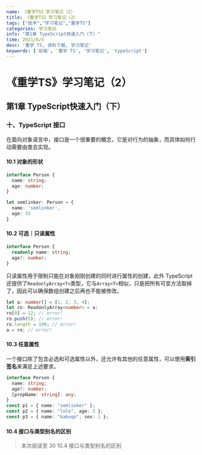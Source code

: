 ```yaml
---
name: 《重学TS》学习笔记（2）
title: 《重学TS》学习笔记（2）
tags: ["技术","学习笔记","重学TS"]
categories: 学习笔记
info: "第1章 TypeScript快速入门（下）"
time: 2021/6/5
desc: '重学 TS, 资料下载, 学习笔记'
keywords: ['前端', '重学 TS', '学习笔记', 'typeScript']
---
```


# 《重学TS》学习笔记（2）

## 第1章 TypeScript快速入门（下）

### 十、TypeScript 接口

在面向对象语言中，接口是一个很重要的概念，它是对行为的抽象，而具体如何行动需要由类去实现。

#### 10.1 对象的形状

```typescript
interface Person {
  name: string;
  age: number;
}

let semlinker: Person = {
  name: 'semlinker',
  age: 33
}
```

#### 10.2 可选｜只读属性

```typescript
interface Person {
  readonly name: string;
  age?: number;
}
```

只读属性用于限制只能在对象刚刚创建的同时进行属性的创建，此外 TypeScript 还提供了`ReadonlyArray<T>`类型，它与`Array<T>`相似，只是把所有可变方法取掉了，因此可以确保数组创建之后再也不能被修改。

```typescript
let a: number[] = [1, 2, 3, 4];
let ro: ReadonlyArray<number> = a;
ro[0] = 12; // error!
ro.push(5); // error!
ro.length = 100; // error!
a = ro; // error!
```

#### 10.3 任意属性

一个接口除了包含必选和可选属性以外，还允许有其他的任意属性，可以使用**索引签名**来满足上述要求。

```typescript
interface Person {
  name: string;
  age?: number;
  [propName: string]: any;
}
const p1 = { name: "semlinker" };
const p2 = { name: "lolo", age: 5 };
const p3 = { name: "kakuqo", sex: 1 };
```

#### 10.4 接口与类型别名的区别









> 本次阅读至 30  10.4 接口与类型别名的区别



